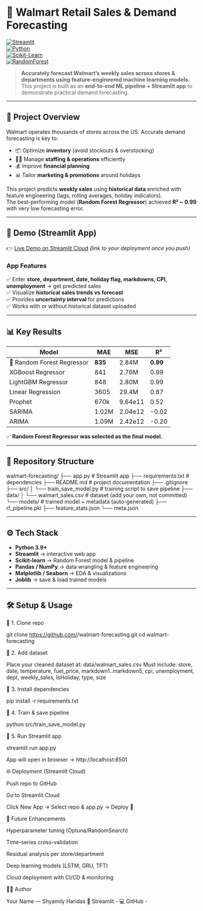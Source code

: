 # 🛒 Walmart Retail Sales & Demand Forecasting

[![Streamlit](https://img.shields.io/badge/Streamlit-Deployed-brightgreen?logo=streamlit)](https://share.streamlit.io)  
[![Python](https://img.shields.io/badge/Python-3.9%2B-blue?logo=python)](https://www.python.org/)  
[![Scikit-Learn](https://img.shields.io/badge/Scikit--Learn-Machine%20Learning-orange?logo=scikit-learn)](https://scikit-learn.org/stable/)  
[![RandomForest](https://img.shields.io/badge/Model-Random%20Forest-yellowgreen)](https://scikit-learn.org/stable/modules/generated/sklearn.ensemble.RandomForestRegressor.html)

> **Accurately forecast Walmart’s weekly sales across stores & departments using feature-engineered machine learning models.**  
> This project is built as an **end-to-end ML pipeline + Streamlit app** to demonstrate practical demand forecasting.

---

## 📌 Project Overview

Walmart operates thousands of stores across the US. Accurate demand forecasting is key to:

- 📦 Optimize **inventory** (avoid stockouts & overstocking)  
- 👩‍💼 Manage **staffing & operations** efficiently  
- 💰 Improve **financial planning**  
- 📊 Tailor **marketing & promotions** around holidays  

This project predicts **weekly sales** using **historical data** enriched with feature engineering (lags, rolling averages, holiday indicators).  
The best-performing model (**Random Forest Regressor**) achieved **R² ~ 0.99** with very low forecasting error.

---

## 🚀 Demo (Streamlit App)

👉 [Live Demo on Streamlit Cloud](https://share.streamlit.io) *(link to your deployment once you push)*

### App Features
✅ Enter **store, department, date, holiday flag, markdowns, CPI, unemployment** → get predicted sales  
✅ Visualize **historical sales trends vs forecast**  
✅ Provides **uncertainty interval** for predictions  
✅ Works with or without historical dataset uploaded  

---

## 📊 Key Results

| Model                       | MAE       | MSE          | R²     |  
|-----------------------------|-----------|--------------|--------|  
| 🌟 Random Forest Regressor  | **835**  | 2.84M        | **0.99** |  
| XGBoost Regressor           | 841       | 2.76M        | 0.99   |  
| LightGBM Regressor          | 848       | 2.80M        | 0.99   |  
| Linear Regression           | 3605      | 29.4M        | 0.87   |  
| Prophet                     | 670k      | 9.64e11      | 0.52   |  
| SARIMA                      | 1.02M     | 2.04e12      | -0.02  |  
| ARIMA                       | 1.09M     | 2.42e12      | -0.20  |  

✅ **Random Forest Regressor was selected as the final model.**

---

## 📂 Repository Structure

walmart-forecasting/
├── app.py # Streamlit app
├── requirements.txt # dependencies
├── README.md # project documentation
├── .gitignore
├── src/
│ └── train_save_model.py # training script to save pipeline
├── data/
│ └── walmart_sales.csv # dataset (add your own, not committed)
└── models/ # trained model + metadata (auto-generated)
├── rf_pipeline.pkl
├── feature_stats.json
└── meta.json

---

## ⚙️ Tech Stack

- **Python 3.9+**  
- **Streamlit** → interactive web app  
- **Scikit-learn** → Random Forest model & pipeline  
- **Pandas / NumPy** → data wrangling & feature engineering  
- **Matplotlib / Seaborn** → EDA & visualizations  
- **Joblib** → save & load trained models  

---

## 🛠️ Setup & Usage

🔹 1. Clone repo

git clone https://github.com/<your-username>/walmart-forecasting.git
cd walmart-forecasting

🔹 2. Add dataset

Place your cleaned dataset at:
data/walmart_sales.csv
Must include: store, date, temperature, fuel_price, markdown1..markdown5, cpi, unemployment, dept, weekly_sales, IsHoliday, type, size

🔹 3. Install dependencies

pip install -r requirements.txt

🔹 4. Train & save pipeline

python src/train_save_model.py

🔹 5. Run Streamlit app

streamlit run app.py

App will open in browser → http://localhost:8501

🌐 Deployment (Streamlit Cloud)

Push repo to GitHub

Go to Streamlit Cloud

Click New App → Select repo & app.py → Deploy 🚀

🔧 Future Enhancements

Hyperparameter tuning (Optuna/RandomSearch)

Time-series cross-validation

Residual analysis per store/department

Deep learning models (LSTM, GRU, TFT)

Cloud deployment with CI/CD & monitoring


👩‍💻 Author

Your Name — Shyamily Haridas
📌 Streamlit - 
💻 GitHub - 
